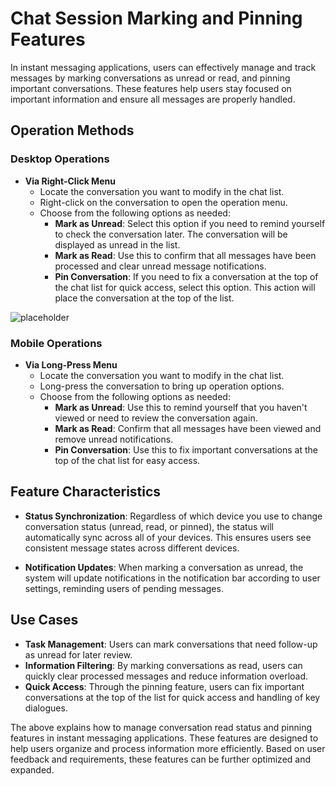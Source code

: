 # Chat Session Marking and Pinning Features

In instant messaging applications, users can effectively manage and track messages by marking conversations as unread or read, and pinning important conversations. These features help users stay focused on important information and ensure all messages are properly handled.

## Operation Methods

### Desktop Operations

- **Via Right-Click Menu**
  - Locate the conversation you want to modify in the chat list.
  - Right-click on the conversation to open the operation menu.
  - Choose from the following options as needed:
    - **Mark as Unread**: Select this option if you need to remind yourself to check the conversation later. The conversation will be displayed as unread in the list.
    - **Mark as Read**: Use this to confirm that all messages have been processed and clear unread message notifications.
    - **Pin Conversation**: If you need to fix a conversation at the top of the chat list for quick access, select this option. This action will place the conversation at the top of the list.

![placeholder](/images/im__1.png)

### Mobile Operations

- **Via Long-Press Menu**
  - Locate the conversation you want to modify in the chat list.
  - Long-press the conversation to bring up operation options.
  - Choose from the following options as needed:
    - **Mark as Unread**: Use this to remind yourself that you haven't viewed or need to review the conversation again.
    - **Mark as Read**: Confirm that all messages have been viewed and remove unread notifications.
    - **Pin Conversation**: Use this to fix important conversations at the top of the chat list for easy access.

<!-- ![placeholder](https://via.placeholder.com/400x800.png) -->

## Feature Characteristics

- **Status Synchronization**: Regardless of which device you use to change conversation status (unread, read, or pinned), the status will automatically sync across all of your devices. This ensures users see consistent message states across different devices.

- **Notification Updates**: When marking a conversation as unread, the system will update notifications in the notification bar according to user settings, reminding users of pending messages.

## Use Cases

- **Task Management**: Users can mark conversations that need follow-up as unread for later review.
- **Information Filtering**: By marking conversations as read, users can quickly clear processed messages and reduce information overload.
- **Quick Access**: Through the pinning feature, users can fix important conversations at the top of the list for quick access and handling of key dialogues.

The above explains how to manage conversation read status and pinning features in instant messaging applications. These features are designed to help users organize and process information more efficiently. Based on user feedback and requirements, these features can be further optimized and expanded.
